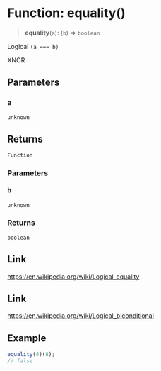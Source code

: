 # Function: equality()

> **equality**(`a`): (`b`) => `boolean`

Logical `(a === b)`

XNOR

## Parameters

### a

`unknown`

## Returns

`Function`

### Parameters

#### b

`unknown`

### Returns

`boolean`

## Link

https://en.wikipedia.org/wiki/Logical_equality

## Link

https://en.wikipedia.org/wiki/Logical_biconditional

## Example

```ts
equality(4)(8);
// false
```
